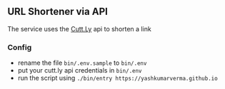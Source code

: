 ## URL Shortener via API

The service uses the [Cutt.Ly](https://cutt.ly/cuttly-api) api to shorten a link

### Config

- rename the file `bin/.env.sample` to `bin/.env`
- put your cutt.ly api credentials in `bin/.env`
- run the script using `./bin/entry https://yashkumarverma.github.io`
